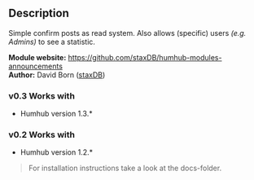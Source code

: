 ## Description

Simple confirm posts as read system.
Also allows (specific) users *(e.g. Admins)* to see a statistic.

__Module website:__ <https://github.com/staxDB/humhub-modules-announcements>  
__Author:__ David Born ([staxDB](https://github.com/staxDB))

### v0.3 Works with
- Humhub version 1.3.*

### v0.2 Works with
- Humhub version 1.2.*

> For installation instructions take a look at the docs-folder.
